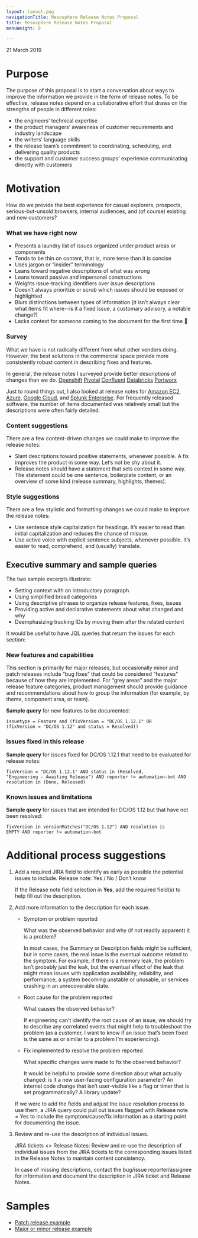 ```yaml
---
layout: layout.pug
navigationTitle: Mesosphere Release Notes Proposal
title: Mesosphere Release Notes Proposal
menuWeight: 0

---
```


21 March 2019

# Purpose
The purpose of this proposal is to start a conversation about ways to improve the information we provide in the form of release notes. To be effective, release notes depend on a collaborative effort that draws on the strengths of people in different roles:

* the engineers’ technical expertise
* the product managers’ awareness of customer requirements and industry landscape
* the writers’ language skills
* the release team’s commitment to coordinating, scheduling, and delivering quality products
* the support and customer success groups’ experience communicating directly with customers

# Motivation
How do we provide the best experience for casual explorers, prospects, serious-but-unsold browsers, internal audiences, and (of course) existing and new customers?

### What we have right now
* Presents a laundry list of issues organized under product areas or components
* Tends to be thin on content, that is, more terse than it is concise
* Uses jargon or “insider” terminology
* Leans toward negative descriptions of what was wrong
* Leans toward passive and impersonal constructions
* Weights issue-tracking identifiers over issue descriptions
* Doesn’t always prioritize or scrub which issues should be exposed or highlighted
* Blurs distinctions between types of information (it isn’t always clear what items fit where--is it a fixed issue, a customary advisory, a notable change?)
* Lacks context for someone coming to the document for the first time

### Survey
What we have is not radically different from what other vendors doing. However, the best solutions in the commercial space provide more consistently robust content in describing fixes and features. 

In general, the release notes I surveyed provide better descriptions of changes than we do.
[Openshift](https://docs.openshift.com/container-platform/3.9/release_notes/ocp_3_9_release_notes.html#ocp-3-9-27)
[Pivotal](https://docs.pivotal.io/pivotalcf/2-3/pcf-release-notes/index.html )
[Confluent](https://docs.confluent.io/current/release-notes.html#)
[Databricks](https://docs.confluent.io/current/release-notes.html#)
[Portworx](https://docsnew.portworx.com/reference/release-notes/px-enterprise#12116-release-notes)

Just to round things out, I also looked at release notes for [Amazon EC2](https://aws.amazon.com/releasenotes/?tag=releasenotes%23keywords%23amazon-ec2), [Azure](https://docs.microsoft.com/en-us/azure/active-directory/fundamentals/whats-new), [Google Cloud](https://cloud.google.com/compute/docs/release-notes), and [Splunk Enterprise](http://docs.splunk.com/Documentation/ES/5.2.0/RN/Enhancements). For frequently released software, the number of items documented was relatively small but the descriptions were often fairly detailed.

### Content suggestions
There are a few content-driven changes we could make to improve the release notes:
* Slant descriptions toward positive statements, whenever possible. A fix improves the product in some way. Let’s not be shy about it.
* Release notes should have a statement that sets context in some way. The statement could be one sentence, boilerplate content, or an overview of some kind (release summary, highlights, themes).

### Style suggestions
There are a few stylistic and formatting changes we could make to improve the release notes:
* Use sentence style capitalization for headings. It’s easier to read than initial capitalization and reduces the chance of misuse.
* Use active voice with explicit sentence subjects, whenever possible. It’s easier to read, comprehend, and (usually) translate.

## Executive summary and sample queries
The two sample excerpts illustrate:
* Setting context with an introductory paragraph
* Using simplified broad categories
* Using descriptive phrases to organize release features, fixes, issues
* Providing active and declarative statements about what changed and why
* Deemphasizing tracking IDs by moving them after the related content

It would be useful to have JQL queries that return the issues for each section:

### New features and capabilities
This section is primarily for major releases, but occasionally minor and patch releases include “bug fixes” that could be considered “features” because of how they are implemented. For “grey areas” and the major release feature categories, product management should provide guidance and recommendations about how to group the information (for example, by theme, component area, or team).

**Sample query** for new features to be documented:

<code>issuetype = Feature and (fixVersion = "DC/OS 1.12.1" OR (fixVersion = "DC/OS 1.12" and status = Resolved))</code>

### Issues fixed in this release
**Sample query** for issues fixed for DC/OS 1.12.1 that need to be evaluated for release notes:

<code>fixVersion = "DC/OS 1.12.1" AND status in (Resolved, "Engineering - Awaiting Release") AND reporter != automation-bot AND resolution in (Done, Released)</code>

### Known issues and limitations
**Sample query** for issues that are intended for DC/OS 1.12 but that have not been resolved:

<code>fixVersion in versionMatches("DC/OS 1.12") AND resolution is EMPTY AND reporter != automation-bot</code>

# Additional process suggestions
1. Add a required JIRA field to identify as early as possible the potential issues to include.
    Release note: Yes / No / Don’t know

    If the Release note field selection in **Yes**, add the required field(s) to help fill out the description.

1. Add more information to the description for each issue.
    * Symptom or problem reported

        What was the observed behavior and why (if not readily apparent) it is a problem?

        In most cases, the Summary or Description fields might be sufficient, but in some cases, the real issue is the eventual outcome related to the symptom. For example, if there is a memory leak, the problem isn’t probably just the leak, but the eventual effect of the leak that might mean issues with application availability, reliability, and performance, a system becoming unstable or unusable, or services crashing in an unrecoverable state.

    * Root cause for the problem reported

        What causes the observed behavior?

        If engineering can’t identify the root cause of an issue, we should try to describe any correlated events that might help to troubleshoot the problem (as a customer, I want to know if an issue that’s been fixed is the same as or similar to a problem I’m experiencing).

    * Fix implemented to resolve the problem reported

        What specific changes were made to fix the observed behavior?

        It would be helpful to provide some direction about what actually changed: is it a new user-facing configuration parameter? An internal code change that isn’t user-visible like a flag or timer that is set programmatically? A library update?

    If we were to add the fields and adjust the issue resolution process to use them, a JIRA query could pull out issues flagged with Release note = Yes to include the symptom/cause/fix information as a starting point for documenting the issue.

1. Review and re-use the description of individual issues.

    JIRA tickets <> Release Notes: Review and re-use the description of individual issues from the JIRA tickets to the corresponding issues listed in the Release Notes to maintain content consistency.

    In case of missing descriptions, contact the bug/issue reporter/assignee for information and document the description in JIRA ticket and Release Notes.

# Samples
- [Patch release example](./sample-patch-release-notes/)
- [Major or minor release example](./sample-full-release-notes/)